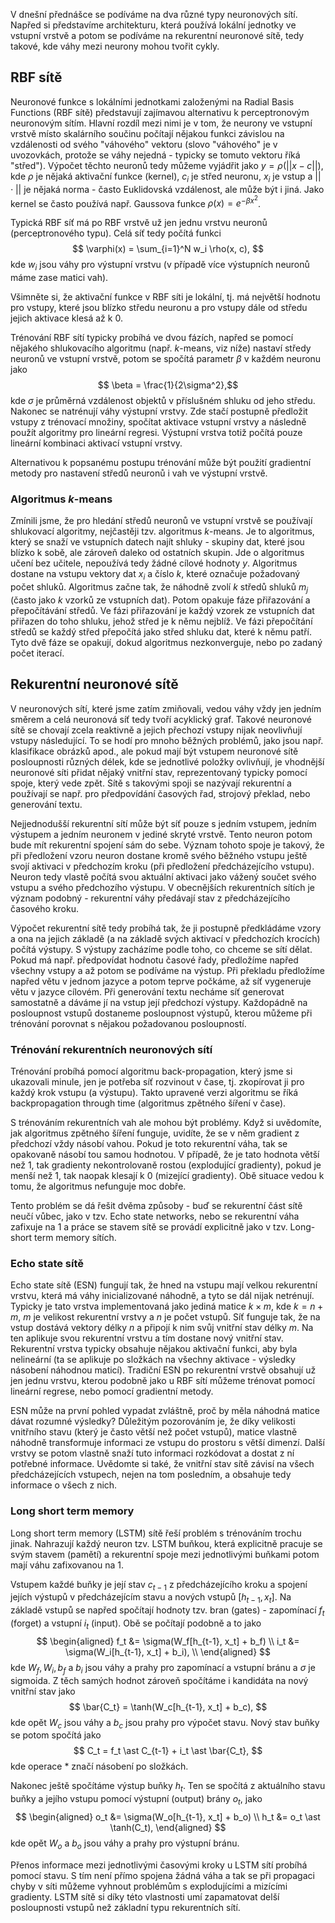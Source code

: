 V dnešní přednášce se podíváme na dva různé typy neuronových sítí. Napřed si představíme architekturu, která používá lokální jednotky ve vstupní vrstvě a potom se podíváme na rekurentní neuronové sítě, tedy takové, kde váhy mezi neurony mohou tvořit cykly.

## RBF sítě

Neuronové funkce s lokálními jednotkami založenými na Radial Basis Functions (RBF sítě) představují zajímavou alternativu k perceptronovým neuronovým sítím. Hlavní rozdíl mezi nimi je v tom, že neurony ve vstupní vrstvě místo skalárního součinu počítají nějakou funkci závislou na vzdálenosti od svého "váhového" vektoru (slovo "váhového" je v uvozovkách, protože se váhy nejedná - typicky se tomuto vektoru říká "střed"). Výpočet těchto neuronů tedy můžeme vyjádřit jako  $y = \rho(||x-c||)$, kde $\rho$ je nějaká aktivační funkce (kernel), $c_i$ je střed neuronu, $x_i$ je vstup a $||\cdot||$ je nějaká norma - často Euklidovská vzdálenost, ale může být i jiná. Jako kernel se často používá např. Gaussova funkce $\rho(x) = e^{-\beta x^2}$.

Typická RBF síť má po RBF vrstvě už jen jednu vrstvu neuronů (perceptronového typu). Celá síť tedy počítá funkci 
$$ \varphi(x) = \sum_{i=1}^N w_i \rho(x, c), $$
kde $w_i$ jsou váhy pro výstupní vrstvu (v případě více výstupních neuronů máme zase matici vah).

Všimněte si, že aktivační funkce v RBF síti je lokální, tj. má největší hodnotu pro vstupy, které jsou blízko středu neuronu a pro vstupy dále od středu jejich aktivace klesá až k 0.

Trénování RBF sítí typicky probíhá ve dvou fázích, napřed se pomocí nějakého shlukovacího algoritmu (např. $k$-means, viz níže) nastaví středy neuronů ve vstupní vrstvě, potom se spočítá parametr $\beta$ v každém neuronu jako 
$$ \beta = \frac{1}{2\sigma^2},$$
kde $\sigma$ je průměrná vzdálenost objektů v příslušném shluku od jeho středu. Nakonec se natrénují váhy výstupní vrstvy. Zde stačí postupně předložit vstupy z trénovací množiny, spočítat aktivace vstupní vrstvy a následně použít algoritmy pro lineární regresi. Výstupní vrstva totiž počítá pouze lineární kombinaci aktivací vstupní vrstvy. 

Alternativou k popsanému postupu trénování může být použití gradientní metody pro nastavení středů neuronů i vah ve výstupní vrstvě. 

### Algoritmus $k$-means

Zmínili jsme, že pro hledání středů neuronů ve vstupní vrstvě se používají shlukovací algoritmy, nejčastěji tzv. algoritmus $k$-means. Je to algoritmus, který se snaží ve vstupních datech najít shluky - skupiny dat, které jsou blízko k sobě, ale zároveň daleko od ostatních skupin. Jde o algoritmus učení bez učitele, nepoužívá tedy žádné cílové hodnoty $y$. Algoritmus dostane na vstupu vektory dat $x_i$ a číslo $k$, které označuje požadovaný počet shluků. Algoritmus začne tak, že náhodně zvolí $k$ středů shluků $m_j$ (často jako $k$ vzorků ze vstupních dat). Potom opakuje fáze přiřazování a přepočítávání středů. Ve fázi přiřazování je každý vzorek ze vstupních dat přiřazen do toho shluku, jehož střed je k němu nejblíž. Ve fázi přepočítání středů se každý střed přepočítá jako střed shluku dat, které k němu patří. Tyto dvě fáze se opakují, dokud algoritmus nezkonverguje, nebo po zadaný počet iterací.

## Rekurentní neuronové sítě

V neuronových sítí, které jsme zatím zmiňovali, vedou váhy vždy jen jedním směrem a celá neuronová síť tedy tvoří acyklický graf. Takové neuronové sítě se chovají zcela reaktivně a jejich přechozí vstupy nijak neovlivňují vstupy následující. To se hodí pro mnoho běžných problémů, jako jsou např. klasifikace obrázků apod., ale pokud mají být vstupem neuronové sítě posloupnosti různých délek, kde se jednotlivé položky ovlivňují, je vhodnější neuronové síti přidat nějaký vnitřní stav, reprezentovaný typicky pomocí spoje, který vede zpět. Sítě s takovými spoji se nazývají rekurentní a používají se např. pro předpovídání časových řad, strojový překlad, nebo generování textu.

Nejjednodušší rekurentní sítí může být síť pouze s jedním vstupem, jedním výstupem a jedním neuronem v jediné skryté vrstvě. Tento neuron potom bude mít rekurentní spojení sám do sebe. Význam tohoto spoje je takový, že při předložení vzoru neuron dostane kromě svého běžného vstupu ještě svojí aktivaci v předchozím kroku (při předložení předcházejícího vstupu). Neuron tedy vlastě počítá svou aktuální aktivaci jako vážený součet svého vstupu a svého předchozího výstupu. V obecnějších rekurentních sítích je význam podobný - rekurentní váhy předávají stav z předcházejícího časového kroku.

Výpočet rekurentní sítě tedy probíhá tak, že ji postupně předkládáme vzory a ona na jejich základě (a na základě svých aktivací v předchozích krocích) počítá výstupy. S výstupy zacházíme podle toho, co chceme se sítí dělat. Pokud má např. předpovídat hodnotu časové řady, předložíme napřed všechny vstupy a až potom se podíváme na výstup. Při překladu předložíme napřed větu v jednom jazyce a potom teprve počkáme, až síť vygeneruje větu v jazyce cílovém. Při generování textu necháme síť generovat samostatně a dáváme jí na vstup její předchozí výstupy. Každopádně na posloupnost vstupů dostaneme posloupnost výstupů, kterou můžeme při trénování porovnat s nějakou požadovanou posloupností. 

### Trénování rekurentních neuronových sítí

Trénování probíhá pomocí algoritmu back-propagation, který jsme si ukazovali minule, jen je potřeba síť rozvinout v čase, tj. zkopírovat ji pro každý krok vstupu (a výstupu). Takto upravené verzi algoritmu se říká backpropagation through time (algoritmus zpětného šíření v čase).

S trénováním rekurentních vah ale mohou být problémy. Když si uvědomíte, jak algoritmus zpětného šíření funguje, uvidíte, že se v něm gradient z předchozí vždy násobí vahou. Pokud je toto rekurentní váha, tak se opakovaně násobí tou samou hodnotou. V případě, že je tato hodnota větší než 1, tak gradienty nekontrolovaně rostou (explodující gradienty), pokud je menší než 1, tak naopak klesají k 0 (mizející gradienty). Obě situace vedou k tomu, že algoritmus nefunguje moc dobře. 

Tento problém se dá řešit dvěma způsoby - buď se rekurentní část sítě neučí vůbec, jako v tzv. Echo state networks, nebo se rekurentní váha zafixuje na 1 a práce se stavem sítě se provádí explicitně jako v tzv. Long-short term memory sítích.

### Echo state sítě

Echo state sítě (ESN) fungují tak, že hned na vstupu mají velkou rekurentní vrstvu, která má váhy inicializované náhodně, a tyto se dál nijak netrénují. Typicky je tato vrstva implementovaná jako jediná matice $k \times m$, kde $k = n + m$, $m$ je velikost rekurentní vrstvy a $n$ je počet vstupů. Síť funguje tak, že na vstup dostává vektory délky $n$ a připojí k nim svůj vnitřní stav délky $m$. Na ten aplikuje svou rekurentní vrstvu a tím dostane nový vnitřní stav. Rekurentní vrstva typicky obsahuje nějakou aktivační funkci, aby byla nelineární (ta se aplikuje po složkách na všechny aktivace - výsledky násobení náhodnou maticí). Tradiční ESN po rekurentní vrstvě obsahují už jen jednu vrstvu, kterou podobně jako u RBF sítí můžeme trénovat pomocí lineární regrese, nebo pomocí gradientní metody.

ESN může na první pohled vypadat zvláštně, proč by měla náhodná matice dávat rozumné výsledky? Důležitým pozorováním je, že díky velikosti vnitřního stavu (který je často větší než počet vstupů), matice vlastně náhodně transformuje informaci ze vstupu do prostoru s větší dimenzí. Další vrstvy se potom vlastně snaží tuto informaci rozkódovat a dostat z ní potřebné informace. Uvědomte si také, že vnitřní stav sítě závisí na všech předcházejících vstupech, nejen na tom posledním, a obsahuje tedy informace o všech z nich.

### Long short term memory

Long short term memory (LSTM) sítě řeší problém s trénováním trochu jinak. Nahrazují každý neuron tzv. LSTM buňkou, která explicitně pracuje se svým stavem (pamětí) a rekurentní spoje mezi jednotlivými buňkami potom mají váhu zafixovanou na 1. 

Vstupem každé buňky je její stav $c_{t-1}$ z předcházejícího kroku a spojení jejích výstupů v předcházejícím stavu a nových vstupů $[h_{t-1}, x_{t}]$. Na základě vstupů se napřed spočítají hodnoty tzv. bran (gates) - zapomínací $f_t$ (forget) a vstupní $i_t$ (input). Obě se počítají podobně a to jako 
$$ \begin{aligned}
    f_t &= \sigma(W_f[h_{t-1}, x_t] + b_f) \\  
    i_t &= \sigma(W_i[h_{t-1}, x_t] + b_i), \\
    \end{aligned}
$$
kde $W_f, W_i, b_f$ a $b_i$ jsou váhy a prahy pro zapomínací a vstupní bránu a $\sigma$ je sigmoida. Z těch samých hodnot zároveň spočítáme i kandidáta na nový vnitřní stav jako 
$$
    \bar{C_t} = \tanh(W_c[h_{t-1}, x_t] + b_c), 
$$
kde opět $W_c$ jsou váhy a $b_c$ jsou prahy pro výpočet stavu. Nový stav buňky se potom spočítá jako 
$$
    C_t = f_t \ast C_{t-1} + i_t \ast \bar{C_t}, 
$$
kde operace $\ast$ značí násobení po složkách.

Nakonec ještě spočítáme výstup buňky $h_t$. Ten se spočítá z aktuálního stavu buňky a jejího vstupu pomocí výstupní (output) brány $o_t$, jako
$$
\begin{aligned}
    o_t &= \sigma(W_o[h_{t-1}, x_t] + b_o) \\
    h_t &= o_t \ast \tanh(C_t),
\end{aligned}
$$
kde opět $W_o$ a $b_o$ jsou váhy a prahy pro výstupní bránu.

Přenos informace mezi jednotlivými časovými kroky u LSTM sítí probíhá pomocí stavu. S tím není přímo spojena žádná váha a tak se při propagaci chyby v síti můžeme vyhnout problémům s explodujícími a mizícími gradienty. LSTM sítě si díky této vlastnosti umí zapamatovat delší posloupnosti vstupů než základní typu rekurentních sítí. 

